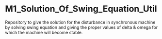 # M1_Solution_Of_Swing_Equation_Util
Repository to give the solution for the disturbance in synchronous machine by solving swing equation and giving the proper values of delta &amp; omega for which the machine will become stable.
